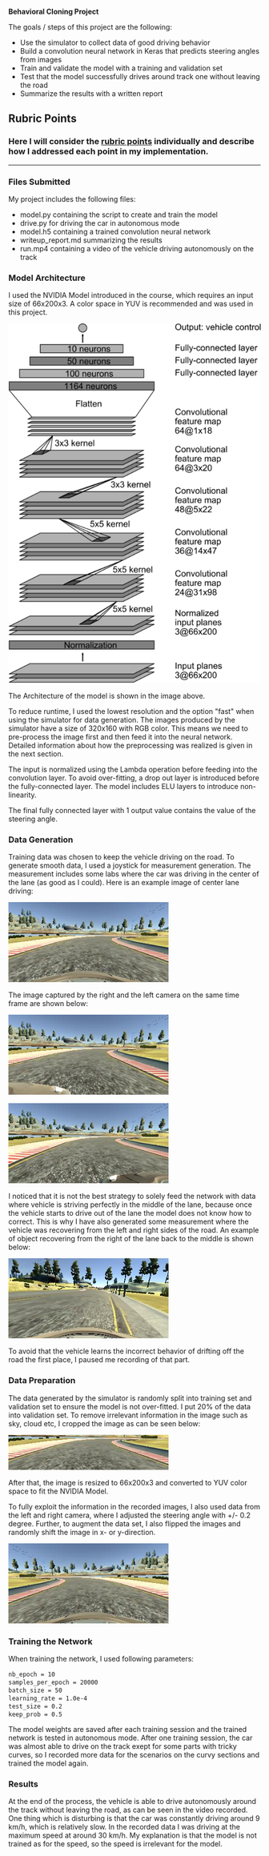 
**Behavioral Cloning Project** 

The goals / steps of this project are the following:
* Use the simulator to collect data of good driving behavior
* Build a convolution neural network in Keras that predicts steering angles from images
* Train and validate the model with a training and validation set
* Test that the model successfully drives around track one without leaving the road
* Summarize the results with a written report


[//]: # (Image References)

[image3]: ./images/right_2017_10_05_19_34_46_445.jpg "Right Image"
[image4]: ./images/left_2017_10_05_19_34_46_445.jpg "Left Image"
[image5]: ./images/center_recovering.jpg "center recovering Image"
[image6]: ./images/center_2017_10_05_19_34_46_445.jpg "Center Image"
[image7]: ./images/crop.jpg "Cropped Image"
[image8]: ./images/flip.jpg "Flipped Image"
[image9]: ./images/cnn-architecture.png "NVIDIA Architecture"

## Rubric Points 
### Here I will consider the [rubric points](https://review.udacity.com/#!/rubrics/432/view) individually and describe how I addressed each point in my implementation.  

---
### Files Submitted 

My project includes the following files:
* model.py containing the script to create and train the model
* drive.py for driving the car in autonomous mode
* model.h5 containing a trained convolution neural network 
* writeup_report.md summarizing the results
* run.mp4 containing a video of the vehicle driving autonomously on the track 



### Model Architecture

I used the NVIDIA Model introduced in the course, which requires an input size of 66x200x3. A color space in YUV is recommended and was used in this project.

![alt text][image9]

The Architecture of the model is shown in the image above. 

To reduce runtime, I used the lowest resolution and the option "fast" when using the simulator for data generation. The images produced by the simulator have a size of 320x160 with RGB color. This means we need to pre-process the image first and then feed it into the neural network. Detailed information about how the preprocessing was realized is given in the next section.

The input is normalized using the Lambda operation before feeding into the convolution layer. To avoid over-fitting, a drop out layer is introduced before the fully-connected layer. The model includes ELU layers to introduce non-linearity.

The final fully connected layer with 1 output value contains the value of the steering angle.

### Data Generation

Training data was chosen to keep the vehicle driving on the road. To generate smooth data, I used a joystick for measurement generation. The measurement includes some labs where the car was driving in the center of the lane (as good as I could).  Here is an example image of center lane driving:

![alt text][image6]

The image captured by the right and the left camera on the same time frame are shown below:

![alt text][image3]

![alt text][image4]

I noticed that it is not the best strategy to solely feed the network with data where vehicle is striving perfectly in the middle of the lane, because once the vehicle starts to drive out of the lane the model does not know how to correct. This is why I have also generated some measurement where the vehicle was recovering from the left and right sides of the road. An example of object recovering from the right of the lane back to the middle is shown below:

![alt text][image5]

To avoid that the vehicle learns the incorrect behavior of drifting off the road the first place, I paused me recording of that part. 

### Data Preparation

The data generated by the simulator is randomly split into training set and validation set to ensure the model is not over-fitted. I put 20% of the data into validation set. To remove irrelevant information in the image such as sky, cloud etc, I cropped the image as can be seen below:

![alt text][image7]

After that, the image is resized to 66x200x3 and converted to YUV color space to fit the NVIDIA Model.

To fully exploit the information in the recorded images, I also used data from the left and right camera, where I adjusted the steering angle with +/- 0.2 degree. Further, to augment the data set, I also flipped the images and randomly shift the image in x- or y-direction.

![alt text][image8]

### Training the Network
When training the network, I used following parameters:

    nb_epoch = 10
    samples_per_epoch = 20000
    batch_size = 50
    learning_rate = 1.0e-4
    test_size = 0.2
    keep_prob = 0.5

The model weights are saved after each training session and the trained network is tested in autonomous mode. After one training session, the car was almost able to drive on the track exept for some parts with tricky curves, so I recorded more data for the scenarios on the curvy sections and trained the model again. 

### Results


At the end of the process, the vehicle is able to drive autonomously around the track without leaving the road, as can be seen in the video recorded. One thing which is disturbing is that the car was constantly driving around 9 km/h, which is relatively slow. In the recorded data I was driving at the maximum speed at around 30 km/h. My explanation is that the model is not trained as for the speed, so the speed is irrelevant for the model. 






